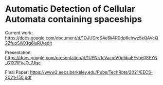 # Automatic Detection of Cellular Automata containing spaceships

Current work: https://docs.google.com/document/d/1OJUDrcS4e6k4R0dp6ehwz5xQAVcQ2ZfuoSWXfg6luRU/edit

Presentation: https://docs.google.com/presentation/d/1UPNrj1cVacmV0n5baEFsbe0SFYN_G1X7IFkJO_7Jisc

Final Paper: https://www2.eecs.berkeley.edu/Pubs/TechRpts/2021/EECS-2021-150.pdf
